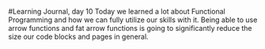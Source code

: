 #Learning Journal, day 10
Today we learned a lot about Functional Programming and how we can fully utilize our skills with it. Being able to use arrow functions and fat arrow functions is going to significantly reduce the size our code blocks and pages in general.
